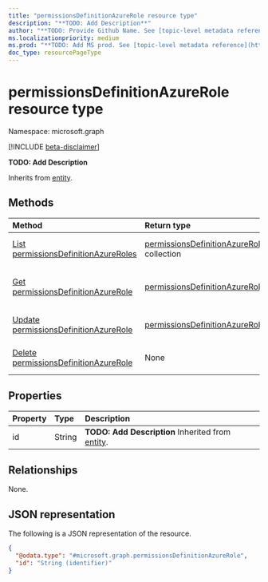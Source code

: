 ```yaml
---
title: "permissionsDefinitionAzureRole resource type"
description: "**TODO: Add Description**"
author: "**TODO: Provide Github Name. See [topic-level metadata reference](https://aka.ms/msgo?pagePath=Document-APIs/Guidelines/Metadata)**"
ms.localizationpriority: medium
ms.prod: "**TODO: Add MS prod. See [topic-level metadata reference](https://aka.ms/msgo?pagePath=Document-APIs/Guidelines/Metadata)**"
doc_type: resourcePageType
---
```


# permissionsDefinitionAzureRole resource type

Namespace: microsoft.graph

[!INCLUDE [beta-disclaimer](../../includes/beta-disclaimer.md)]

**TODO: Add Description**


Inherits from [entity](../resources/entity.md).

## Methods
|Method|Return type|Description|
|:---|:---|:---|
|[List permissionsDefinitionAzureRoles](../api/permissionsdefinitionazurerole-list.md)|[permissionsDefinitionAzureRole](../resources/permissionsdefinitionazurerole.md) collection|Get a list of the [permissionsDefinitionAzureRole](../resources/permissionsdefinitionazurerole.md) objects and their properties.|
|[Get permissionsDefinitionAzureRole](../api/permissionsdefinitionazurerole-get.md)|[permissionsDefinitionAzureRole](../resources/permissionsdefinitionazurerole.md)|Read the properties and relationships of a [permissionsDefinitionAzureRole](../resources/permissionsdefinitionazurerole.md) object.|
|[Update permissionsDefinitionAzureRole](../api/permissionsdefinitionazurerole-update.md)|[permissionsDefinitionAzureRole](../resources/permissionsdefinitionazurerole.md)|Update the properties of a [permissionsDefinitionAzureRole](../resources/permissionsdefinitionazurerole.md) object.|
|[Delete permissionsDefinitionAzureRole](../api/permissionsdefinitionazurerole-delete.md)|None|Delete a [permissionsDefinitionAzureRole](../resources/permissionsdefinitionazurerole.md) object.|

## Properties
|Property|Type|Description|
|:---|:---|:---|
|id|String|**TODO: Add Description** Inherited from [entity](../resources/entity.md).|

## Relationships
None.

## JSON representation
The following is a JSON representation of the resource.
<!-- {
  "blockType": "resource",
  "keyProperty": "id",
  "@odata.type": "microsoft.graph.permissionsDefinitionAzureRole",
  "baseType": "microsoft.graph.entity",
  "openType": false
}
-->
``` json
{
  "@odata.type": "#microsoft.graph.permissionsDefinitionAzureRole",
  "id": "String (identifier)"
}
```

